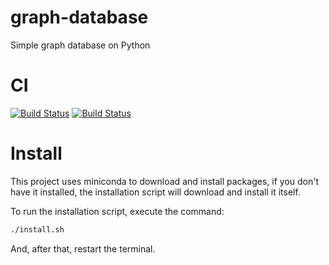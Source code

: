 # graph-database
Simple graph database on Python

# CI

[![Build Status](https://travis-ci.com/viabzalov/graph-database.svg?branch=dev)](https://travis-ci.com/viabzalov/graph-database)
[![Build Status](https://travis-ci.com/viabzalov/graph-database.svg?branch=master)](https://travis-ci.com/viabzalov/graph-database)

# Install

This project uses miniconda to download and install packages, if you don't have it installed, the installation script will download and install it itself.

To run the installation script, execute the command:

```bash
./install.sh
```

And, after that, restart the terminal.
